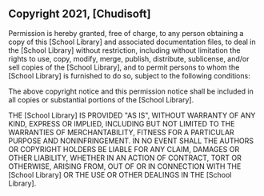 ## Copyright 2021, [Chudisoft]

Permission is hereby granted, free of charge, to any person obtaining a copy of this [School Library] and associated documentation files, to deal in the [School Library] without restriction, including without limitation the rights to use, copy, modify, merge, publish, distribute, sublicense, and/or sell copies of the [School Library], and to permit persons to whom the [School Library] is furnished to do so, subject to the following conditions:

The above copyright notice and this permission notice shall be included in all copies or substantial portions of the [School Library].

THE [School Library] IS PROVIDED "AS IS", WITHOUT WARRANTY OF ANY KIND, EXPRESS OR IMPLIED, INCLUDING BUT NOT LIMITED TO THE WARRANTIES OF MERCHANTABILITY, FITNESS FOR A PARTICULAR PURPOSE AND NONINFRINGEMENT. IN NO EVENT SHALL THE AUTHORS OR COPYRIGHT HOLDERS BE LIABLE FOR ANY CLAIM, DAMAGES OR OTHER LIABILITY, WHETHER IN AN ACTION OF CONTRACT, TORT OR OTHERWISE, ARISING FROM, OUT OF OR IN CONNECTION WITH THE [School Library] OR THE USE OR OTHER DEALINGS IN THE [School Library].
